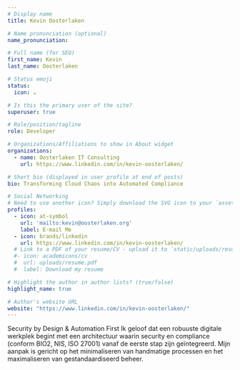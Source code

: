 ```yaml
---
# Display name
title: Kevin Oosterlaken

# Name pronunciation (optional)
name_pronunciation: 

# Full name (for SEO)
first_name: Kevin
last_name: Oosterlaken

# Status emoji
status:
  icon: ☕️

# Is this the primary user of the site?
superuser: true

# Role/position/tagline
role: Developer

# Organizations/Affiliations to show in About widget
organizations:
  - name: Oosterlaken IT Consulting
    url: https://www.linkedin.com/in/kevin-oosterlaken/

# Short bio (displayed in user profile at end of posts)
bio: Transforming Cloud Chaos into Automated Compliance

# Social Networking
# Need to use another icon? Simply download the SVG icon to your `assets/media/icons/` folder.
profiles:
  - icon: at-symbol
    url: 'mailto:kevin@oosterlaken.org'
    label: E-mail Me
  - icon: brands/linkedin
    url: https://www.linkedin.com/in/kevin-oosterlaken/
  # Link to a PDF of your resume/CV - upload it to `static/uploads/resume.pdf`
  #- icon: academicons/cv
  #  url: uploads/resume.pdf
  #  label: Download my resume

# Highlight the author in author lists? (true/false)
highlight_name: true

# Author's website URL
website: "https://www.linkedin.com/in/kevin-oosterlaken/"
---
```


Security by Design & Automation First
Ik geloof dat een robuuste digitale werkplek begint met een architectuur waarin security en compliance (conform BIO2, NIS, ISO 27001) vanaf de eerste stap zijn geïntegreerd. Mijn aanpak is gericht op het minimaliseren van handmatige processen en het maximaliseren van gestandaardiseerd beheer.